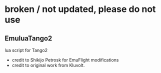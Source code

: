 # broken / not updated, please do not use

## EmuluaTango2
lua script for Tango2

* credit to Shikijo Petrosk for EmuFlight modifications
* credit to original work from Kluvolt.
